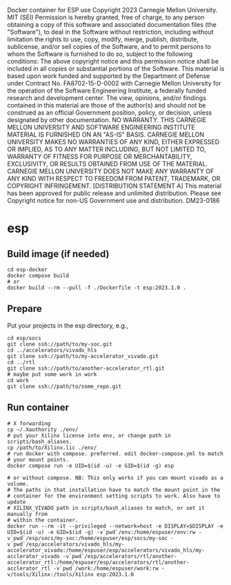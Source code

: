 Docker container for ESP use
Copyright 2023 Carnegie Mellon University.
MIT (SEI)
Permission is hereby granted, free of charge, to any person obtaining a
copy of this software and associated documentation files (the "Software"),
to deal in the Software without restriction, including without limitation
the rights to use, copy, modify, merge, publish, distribute, sublicense,
and/or sell copies of the Software, and to permit persons to whom the
Software is furnished to do so, subject to the following conditions:
The above copyright notice and this permission notice shall be included
in all copies or substantial portions of the Software.
This material is based upon work funded and supported by the Department of
Defense under Contract No. FA8702-15-D-0002 with Carnegie Mellon University
for the operation of the Software Engineering Institute, a federally funded
research and development center.
The view, opinions, and/or findings contained in this material are those of
the author(s) and should not be construed as an official Government position,
policy, or decision, unless designated by other documentation.
NO WARRANTY. THIS CARNEGIE MELLON UNIVERSITY AND SOFTWARE ENGINEERING
INSTITUTE MATERIAL IS FURNISHED ON AN "AS-IS" BASIS. CARNEGIE MELLON
UNIVERSITY MAKES NO WARRANTIES OF ANY KIND, EITHER EXPRESSED OR IMPLIED,
AS TO ANY MATTER INCLUDING, BUT NOT LIMITED TO, WARRANTY OF FITNESS FOR
PURPOSE OR MERCHANTABILITY, EXCLUSIVITY, OR RESULTS OBTAINED FROM USE OF THE
MATERIAL. CARNEGIE MELLON UNIVERSITY DOES NOT MAKE ANY WARRANTY OF ANY KIND
WITH RESPECT TO FREEDOM FROM PATENT, TRADEMARK, OR COPYRIGHT INFRINGEMENT.
[DISTRIBUTION STATEMENT A] This material has been approved for public release
and unlimited distribution.  Please see Copyright notice for non-US
Government use and distribution.
DM23-0186


# esp

## Build image (if needed)
```
cd esp-docker
docker compose build
# or
docker build --rm --pull -f ./Dockerfile -t esp:2023.1.0 .
```

## Prepare
Put your projects in the esp directory, e.g.,
```
cd esp/socs
git clone ssh://path/to/my-soc.git
cd ../accelerators/vivado_hls
git clone ssh://path/to/my-accelerator_vivado.git
cd ../rtl
git clone ssh://path/to/another-accelerator_rtl.git
# maybe put some work in work
cd work
git clone ssh://path/to/some_repo.git
```

## Run container
```
# X forwarding
cp ~/.Xauthority ./env/
# put your Xilinx license into env, or change path in scripts/bash_aliases.
cp /path/to/Xilinx.lic ./env/
# run docker with compose. preferred. edit docker-compose.yml to match
# your mount points.
docker compose run -e UID=$(id -u) -e GID=$(id -g) esp

# or without compose. NB: This only works if you can mount vivado as a volume.
# The paths in that installation have to match the mount point in the
# container for the environment setting scripts to work. Also have to update
# XILINX_VIVADO path in scripts/bash_aliases to match, or set it manually from
# within the container.
docker run --rm -it --privileged --network=host -e DISPLAY=$DISPLAY -e UID=$(id -u) -e GID=$(id -g) -v`pwd`/env:/home/espuser/env:rw -v`pwd`/esp/socs/my-soc:/home/espuser/esp/socs/my-soc -v`pwd`/esp/accelerators/vivado_hls/my-accelerator_vivado:/home/espuser/esp/accelerators/vivado_hls/my-acclerator_vivado -v`pwd`/esp/accelerators/rtl/another-accelerator_rtl:/home/espuser/esp/accelerators/rtl/another-acclerator_rtl -v`pwd`/work:/home/espuser/work:rw -v/tools/Xilinx:/tools/Xilinx esp:2023.1.0
```
